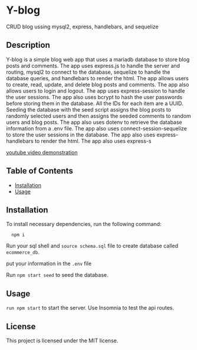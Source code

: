 # Y-blog
CRUD blog ussing mysql2, express, handlebars, and sequelize

## Description

Y-blog is a simple blog web app that uses a mariadb database to store blog posts and comments. The app uses express.js to handle the server and routing, mysql2 to connect to the database, sequelize to handle the database queries, and handlebars to render the html. The app allows users to create, read, update, and delete blog posts and comments. The app also allows users to login and logout. The app uses express-session to handle the user sessions. The app also uses bcrypt to hash the user passwords before storing them in the database. All the IDs for each item are a UUID. Seeding the database with the seed script assigns the blog posts to randomly selected users and then assigns the seeded comments to random users and blog posts. The app also uses dotenv to retrieve the database information from a .env file. The app also uses connect-session-sequelize to store the user sessions in the database. The app also uses express-handlebars to render the html. The app also uses express-s

[youtube video demonstration](https://youtu.be/kE05ffkQKNI)


## Table of Contents

* [Installation](#installation)
* [Usage](#usage)

## Installation

To install necessary dependencies, run the following command:

```
  npm i
```

Run your sql shell and ```source schema.sql``` file to create database called ```ecommerce_db```.

put your information in the ```.env``` file

Run ```npm start seed``` to seed the database.

## Usage



```run npm start``` to start the server. Use Insomnia to test the api routes.


## License

This project is licensed under the MIT license.